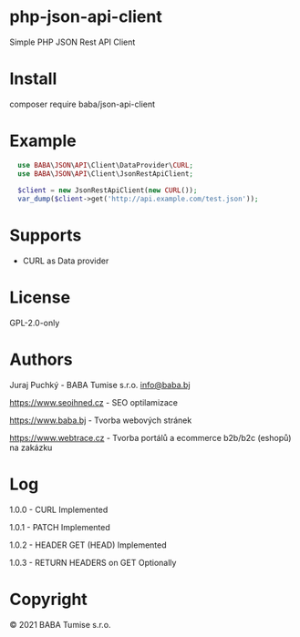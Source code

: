 # php-json-api-client

Simple PHP JSON Rest API Client

# Install

composer require baba/json-api-client

# Example
```PHP
  use BABA\JSON\API\Client\DataProvider\CURL;
  use BABA\JSON\API\Client\JsonRestApiClient;
  
  $client = new JsonRestApiClient(new CURL());
  var_dump($client->get('http://api.example.com/test.json')); 
```

# Supports

- CURL as Data provider

# License

GPL-2.0-only

# Authors

Juraj Puchký - BABA Tumise s.r.o. <info@baba.bj>

https://www.seoihned.cz - SEO optilamizace

https://www.baba.bj - Tvorba webových stránek

https://www.webtrace.cz - Tvorba portálů a ecommerce b2b/b2c (eshopů) na zakázku

# Log

1.0.0 - CURL Implemented

1.0.1 - PATCH Implemented

1.0.2 - HEADER GET (HEAD) Implemented

1.0.3 - RETURN HEADERS on GET Optionally

# Copyright

&copy; 2021 BABA Tumise s.r.o.
